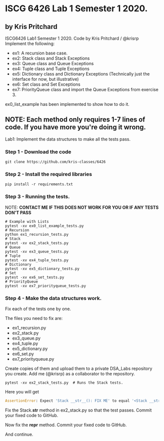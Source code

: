 # ISCG 6426 Lab 1 Semester 1 2020.
## by Kris Pritchard

ISCG6426 Lab1 Semester 1 2020. Code by Kris Pritchard / @krisrp
Implement the following:

* ex1: A recursion base case.
* ex2: Stack class and Stack Exceptions
* ex3: Queue class and Queue Exceptions
* ex4: Tuple class and Tuple Exceptions
* ex5: Dictionary class and Dictionary Exceptions (Technically just the interface for now, but illustrative)
* ex6: Set class and Set Exceptions
* ex7: PriorityQueue class and import the Queue Exceptions from exercise 3.


ex0_list_example has been implemented to show how to do it.

## NOTE: Each method only requires 1-7 lines of code. If you have more you're doing it wrong.


Lab1: Implement the data structures to make all the tests pass.

### Step 1 - Download the code

```shell
git clone https://github.com/kris-classes/6426
```

### Step 2 - Install the required libraries


```shell
pip install -r requirements.txt
```

### Step 3 - Running the tests.


NOTE: **CONTACT ME IF THIS DOES NOT WORK FOR YOU OR IF ANY TESTS DON'T PASS**
```shell
# Example with Lists
pytest -xv ex0_list_example_tests.py
# Recursion
python ex1_recursion_tests.py
# Stack
pytest -xv ex2_stack_tests.py
# Queue
pytest -xv ex3_queue_tests.py
# Tuple
pytest -xv ex4_tuple_tests.py
# Dictionary
pytest -xv ex5_dictionary_tests.py
# Set
pytest -xv ex6_set_tests.py
# PriorityQueue
pytest -xv ex7_priorityqueue_tests.py
```

### Step 4 - Make the data structures work.

Fix each of the tests one by one.

The files you need to fix are:
* ex1_recursion.py
* ex2_stack.py
* ex3_queue.py
* ex4_tuple.py
* ex5_dictionary.py
* ex6_set.py
* ex7_priorityqueue.py

Create copies of them and upload them to a private DSA_Labs repository you
create. Add me (@krisrp) as a collaborator to the repository.

``` shell
pytest -xv ex2_stack_tests.py  # Runs the Stack tests.
```

Here you will get 
```python
AssertionError: Expect 'Stack __str__(): FIX ME' to equal '<Stack __str__: []>'
```

Fix the Stack.__str__ method in ex2_stack.py so that the test passes.
Commit your fixed code to GitHub.

Now fix the __repr__ method.
Commit your fixed code to GitHub.

And continue.
